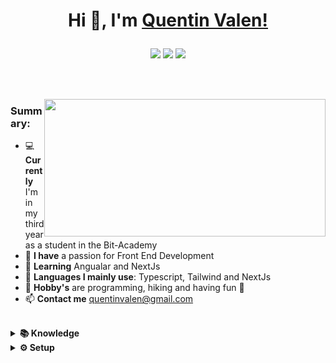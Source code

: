 # <p align="center">Hi 👋, I'm [Quentin Valen!](https://github.com/astronomx/)</p>

<div align="center">
  <img src="https://user-images.githubusercontent.com/74038190/213866269-5d00981c-7c98-46d7-8a8e-16f462f15227.gif" width="200" />
  <img src="https://user-images.githubusercontent.com/74038190/213866269-5d00981c-7c98-46d7-8a8e-16f462f15227.gif" width="200" />
  <img src="https://user-images.githubusercontent.com/74038190/213866269-5d00981c-7c98-46d7-8a8e-16f462f15227.gif" width="200" />
</div>

<br><br>

<img src="https://user-images.githubusercontent.com/74038190/225813708-98b745f2-7d22-48cf-9150-083f1b00d6c9.gif" 
width="450"
height="220"
align="right"
/>


### Summary:
- 💻 <b>Currently</b> I'm in my third year as a student in the Bit-Academy
- 📝 <b>I have</b> a passion for Front End Development
- 🌱 <b>Learning</b> Angualar and NextJs
- 🌟 <b>Languages I mainly use</b>: Typescript, Tailwind and NextJs
- 👾 <b>Hobby's</b> are programming, hiking and having fun 🎉
- 📫 <b>Contact me</b> quentinvalen@gmail.com

<br>

<details>
<summary><b>📚 Knowledge</b></summary>
<br>
	
### 🧮 Learning right now
<div style="display:flex; flex-direction:row;">
  <a href="https://angular.io/" target="_blank" rel="noreferrer"><img src="https://upload.wikimedia.org/wikipedia/commons/thumb/c/cf/Angular_full_color_logo.svg/512px-Angular_full_color_logo.svg.png" alt="angular" width="40" height="40" /></a>
   <a href=https://nextjs.org/"" target="_blank" rel="noreferrer"><img src="https://upload.wikimedia.org/wikipedia/commons/8/8e/Nextjs-logo.svg" width="40" height="40" alt="next logo"></a>
</div>

### ⚒️ Currently working with

<div style="display:flex; flex-direction:row;">
  <a href="https://nodejs.org/en/" target="_blank" rel="noreferrer"><img src="https://raw.githubusercontent.com/vorillaz/devicons/master/!SVG/nodejs.svg" alt="nodejs" width="40" height="40"/></a> 
  <a href="https://www.w3.org/html/" target="_blank" rel="noreferrer"><img src="https://raw.githubusercontent.com/devicons/devicon/master/icons/html5/html5-original-wordmark.svg" alt="html5" width="40" height="40"/></a> 
  <a href="https://www.w3schools.com/css/" target="_blank" rel="noreferrer"><img src="https://raw.githubusercontent.com/devicons/devicon/master/icons/css3/css3-original-wordmark.svg" alt="css3" width="40" height="40"/></a>
  <a href="https://developer.mozilla.org/en-US/docs/Web/JavaScript" target="_blank" rel="noreferrer"><img src="https://raw.githubusercontent.com/devicons/devicon/master/icons/javascript/javascript-original.svg" alt="javascript" width="35" height="35"     /></a>
  <img class="avatar" alt="tailwindlabs" src="https://avatars.githubusercontent.com/u/67109815?s=88&amp;v=4" width="44" height="44">
  </div>
  <br>
</div>

### 🧰 Tools

<div style="display:flex; flex-direction:row;">
	<a href="https://git-scm.com/" target="_blank" rel="noreferrer"><img src="https://www.vectorlogo.zone/logos/git-scm/git-scm-icon.svg" alt="git" width="40" height="40" /></a>
	<a href="https://code.visualstudio.com" target="_blank" rel="noreferrer"><img src="https://raw.githubusercontent.com/vscode-icons/vscode-icons/70702eb811036276c75b7ddf33060ee109026fe9/icons/file_type_vscode.svg" height="40" width="40"></a>
 <a href="https://www.figma.com/" target="_blank" rel="noreferrer"> <img src="https://www.vectorlogo.zone/logos/figma/figma-icon.svg" alt="figma" width="40" height="40"/></a>
 <a href="https://www.notion.com/" target="_blank" rel="noreferrer"><img src="https://get.site/wp-content/uploads/2021/10/notion-logo.png" alt="notion" width="60" height="40"/></a>
</div>
</details>

<details>
<summary><b>⚙️ Setup</b></summary>
<br>
<ul>
  <li><b>OS:</b> Linux (ArcoLinux)</li>
  <li><b>Laptop:</b> Zenbook 14 duo (UX482)</li>
  <li><b>More:</b><a href="https://www.linkedin.com/in/quentinvalen" rel="nofollow noreferrer"><img src="https://i.stack.imgur.com/gVE0j.png" alt="linkedin">LinkedIn</a></li>
</ul>
</details>
